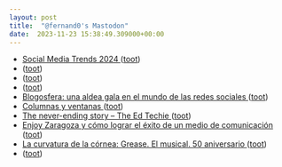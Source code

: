```yaml
---
layout: post
title:  "@fernand0's Mastodon"
date:  2023-11-23 15:38:49.309000+00:00
---
```

*  [Social Media Trends 2024 ](https://www.hootsuite.com/research/social-trend) ([toot](https://mastodon.social/@fernand0/111460609498756797))
*  [ ](https://mamot.fr/@jesgar) ([toot](https://mastodon.social/@fernand0/111460454813776376))
*  [ ](https://mastodon.social/@vrruiz) ([toot](https://mastodon.social/@fernand0/111460448205642071))
*  [ ](https://mastodon.social/@vrruiz) ([toot](https://mastodon.social/@fernand0/111460099762379523))
*  [Blogosfera: una aldea gala en el mundo de las redes sociales ](https://www.heraldo.es/noticias/ocio-y-cultura/2023/11/15/blogs-marketing-digital-1691264.htm) ([toot](https://mastodon.social/@fernand0/111459872129382898))
*  [Columnas y ventanas ](https://www.flickr.com/photos/fernand0/53339681354) ([toot](https://mastodon.social/@fernand0/111459684991731446))
*  [The never-ending story – The Ed Techie ](https://blog.edtechie.net/digital-scholarship/the-never-ending-story) ([toot](https://mastodon.social/@fernand0/111459668775827725))
*  [Enjoy Zaragoza y cómo lograr el éxito de un medio de comunicación ](https://redaccion.camarazaragoza.com/enjoy-zaragoza-exito-medio-comunicacion) ([toot](https://mastodon.social/@fernand0/111459400828071588))
*  [La curvatura de la córnea: Grease. El musical. 50 aniversario ](http://lacurvaturadelacornea.blogspot.com/2023/11/grease-el-musical-50-aniversario.htm) ([toot](https://mastodon.social/@fernand0/111459072012715538))
*  [ ](https://mastodon.social/users/fernand0/statuses/111458795040197950/activity) ([toot](https://mastodon.social/users/fernand0/statuses/111458795040197950/activity))
